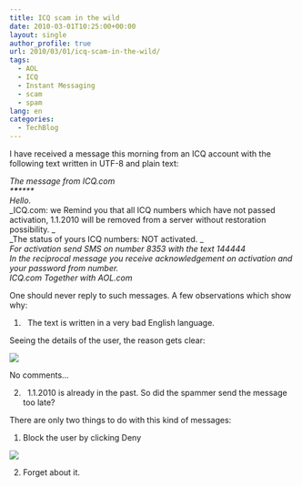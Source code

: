 ```yaml
---
title: ICQ scam in the wild
date: 2010-03-01T10:25:00+00:00
layout: single
author_profile: true
url: 2010/03/01/icq-scam-in-the-wild/
tags:
  - AOL
  - ICQ
  - Instant Messaging
  - scam
  - spam
lang: en
categories: 
  - TechBlog
---
```

I have received a message this morning from an ICQ account with the following text written in UTF-8 and plain text:

_The message from ICQ.com_  
_\***\***\****_  
_Hello._  
_ICQ.com: we Remind you that all ICQ numbers which have not passed activation, 1.1.2010 will be removed from a server without restoration possibility. _  
_The status of yours ICQ numbers: NOT activated. _  
_For activation send SMS on number 8353 with the text 144444_  
_In the reciprocal message you receive acknowledgement on activation and your password from number._  
_ICQ.com Together with AOL.com_

One should never reply to such messages. A few observations which show why:

1.   The text is written in a very bad English language.

Seeing the details of the user, the reason gets clear:

[![](http://4.bp.blogspot.com/_vaUVXcmC3OI/S4uOc6v79ZI/AAAAAAAABCM/c0oXMTE3nyM/s640/icqdetails.png)](http://4.bp.blogspot.com/_vaUVXcmC3OI/S4uOc6v79ZI/AAAAAAAABCM/c0oXMTE3nyM/s1600-h/icqdetails.png)



No comments…

2.   1.1.2010 is already in the past. So did the spammer send the message too late?

There are only two things to do with this kind of messages:  
1. Block the user by clicking Deny

[![](http://1.bp.blogspot.com/_vaUVXcmC3OI/S4uOf_TEJdI/AAAAAAAABCU/TdLI86snwao/s640/icq-block.png)](http://1.bp.blogspot.com/_vaUVXcmC3OI/S4uOf_TEJdI/AAAAAAAABCU/TdLI86snwao/s1600-h/icq-block.png)

2. Forget about it.